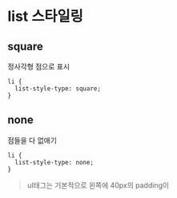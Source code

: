 # list 스타일링

## square

정사각형 점으로 표시
```
li {
  list-style-type: square;
}
```

## none

점들을 다 없애기
```
li {
  list-style-type: none;
}
```

>ul태그는 기본적으로 왼쪽에 40px의 padding이 
